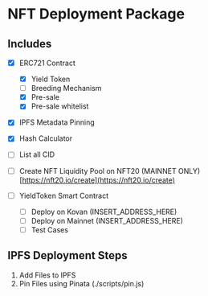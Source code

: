 # NFT Deployment Package

## Includes

- [x] ERC721 Contract

  - [x] Yield Token
  - [ ] Breeding Mechanism
  - [x] Pre-sale
  - [x] Pre-sale whitelist

- [x] IPFS Metadata Pinning
- [x] Hash Calculator
- [ ] List all CID
- [ ] Create NFT Liquidity Pool on NFT20 (MAINNET ONLY) [https://nft20.io/create](https://nft20.io/create)
- [ ] YieldToken Smart Contract
  - [ ] Deploy on Kovan (INSERT_ADDRESS_HERE)
  - [ ] Deploy on Mainnet (INSERT_ADDRESS_HERE)
  - [ ] Test Cases

## IPFS Deployment Steps

1. Add Files to IPFS
2. Pin Files using Pinata (./scripts/pin.js)
